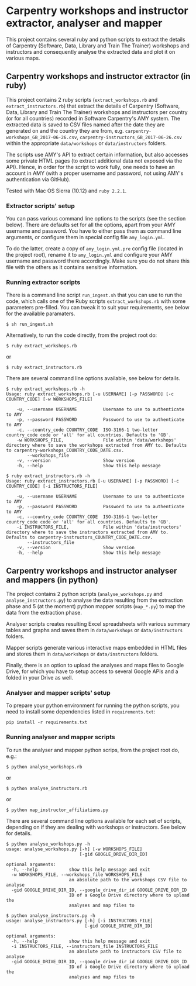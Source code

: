 # Carpentry workshops and instructor extractor, analyser and mapper
This project contains several ruby and python scripts to extract the details of Carpentry (Software, Data, Library and Train The Trainer) workshops and instructors and consequently analyse the extracted data and plot it on various maps.

## Carpentry workshops and instructor extractor (in ruby)

This project contains 2 ruby scripts (`extract_workshops.rb` and `extract_instructors.rb`) that extract the details of Carpentry (Software, Data, Library and Train The Trainer) workshops
and instructors per country (or for all countries) recorded in Software Carpentry's AMY system. The extracted data is saved to CSV files named after the date they are generated on and the
country they are from, e.g. `carpentry-workshops_GB_2017-06-26.csv`, `carpentry-instructors_GB_2017-06-26.csv` within the appropriate `data/workshops` or `data/instructors` folders.

The scripts use AMY's API to extract certain information, but also accesses some private HTML pages (to extract additional data not exposed via the API). Hence, in order for the script to work fully, one needs to have an account in AMY (with a proper username and password, not using AMY's authentication via GitHub).

Tested with Mac OS Sierra (10.12) and `ruby 2.2.1`.

### Extractor scripts' setup
You can pass various command line options to the scripts (see the section below). There are defaults set for all the options, apart from your AMY username and password. You have to either pass them as command line arguments, or configure them in  special config file `amy_login.yml`.

To do the latter, create a copy of `amy_login.yml.pre` config file (located in the project root), rename it to `amy_login.yml` and configure your AMY username and password there accordingly. Make sure you do not share this file with the others as it contains sensitive information.

### Running extractor scripts
There is a command line script ```run_ingest.sh``` that you can use to run the code, which calls one of the Ruby scripts `extract_workshops.rb` with some parameters pre-filled. You can tweak it to suit your requirements, see below for the available paramaters.

```$ sh run_ingest.sh```

Alternatively, to run the code directly, from the project root do:

```$ ruby extract_workshops.rb```

or

```$ ruby extract_instructors.rb```

There are several command line options available, see below for details.
```
$ ruby extract_workshops.rb -h
Usage: ruby extract_workshops.rb [-u USERNAME] [-p PASSWORD] [-c COUNTRY_CODE] [-w WORKSHOPS_FILE]

    -u, --username USERNAME          Username to use to authenticate to AMY
    -p, --password PASSWORD          Password to use to authenticate to AMY
    -c, --country_code COUNTRY_CODE  ISO-3166-1 two-letter country_code code or 'all' for all countries. Defaults to 'GB'.
    -w WORKSHOPS_FILE,               File within 'data/workshops' directory where to save the workshops extracted from AMY to. Defaults to carpentry-workshops_COUNTRY_CODE_DATE.csv.
        --workshops_file
    -v, --version                    Show version
    -h, --help                       Show this help message
```
```
$ ruby extract_instructors.rb -h
Usage: ruby extract_instructors.rb [-u USERNAME] [-p PASSWORD] [-c COUNTRY_CODE] [-i INSTRUCTORS_FILE]

    -u, --username USERNAME          Username to use to authenticate to AMY
    -p, --password PASSWORD          Password to use to authenticate to AMY
    -c, --country_code COUNTRY_CODE  ISO-3166-1 two-letter country_code code or 'all' for all countries. Defaults to 'GB'.
    -i INSTRUCTORS_FILE,             File within 'data/instructors' directory where to save the instructors extracted from AMY to. Defaults to carpentry-instructors_COUNTRY_CODE_DATE.csv.
        --instructors_file
    -v, --version                    Show version
    -h, --help                       Show this help message
```

## Carpentry workshops and instructor analyser and mappers (in python)

The project contains 2 python scripts (`analyse_workshops.py` and `analyse_instructors.py`) to analyse the data resulting from the extraction phase and 5 (at the moment) python mapper scripts (`map_*.py`)
to map the data from the extraction phase.

Analyser scripts creates resulting Excel spreadsheets with various summary tables and graphs and saves them in `data/workshops` or `data/instructors` folders.

Mapper scripts generate various interactive maps embedded in HTML files and stores them in `data/workshops` or `data/instructors` folders.

Finally, there is an option to upload the analyses and maps files to Google Drive, for which you have to setup access to several Google APIs and a folded in your Drive as well.

### Analyser and mapper scripts' setup

To prepare your python environment for running the python scripts, you need to install some dependencies listed in `requirements.txt`:

```pip install -r requirements.txt```

### Running analyser and mapper scripts
To run the analyser and mapper python scrips, from the project root do, e.g.:

```$ python analyse_workshops.rb```

or

```$ python analyse_instructors.rb```

or

```$ python map_instructor_affiliations.py```

There are several command line options available for each set of scripts, depending on if they are dealing with workshops or instructors. See below for details.
```
$ python analyse_workshops.py -h
usage: analyse_workshops.py [-h] [-w WORKSHOPS_FILE]
                            [-gid GOOGLE_DRIVE_DIR_ID]

optional arguments:
  -h, --help            show this help message and exit
  -w WORKSHOPS_FILE, --workshops_file WORKSHOPS_FILE
                        an absolute path to the workshops CSV file to analyse
  -gid GOOGLE_DRIVE_DIR_ID, --google_drive_dir_id GOOGLE_DRIVE_DIR_ID
                        ID of a Google Drive directory where to upload the
                        analyses and map files to
```
```
$ python analyse_instructors.py -h
usage: analyse_instructors.py [-h] [-i INSTRUCTORS_FILE]
                              [-gid GOOGLE_DRIVE_DIR_ID]

optional arguments:
  -h, --help            show this help message and exit
  -i INSTRUCTORS_FILE, --instructors_file INSTRUCTORS_FILE
                        an absolute path to instructors CSV file to analyse
  -gid GOOGLE_DRIVE_DIR_ID, --google_drive_dir_id GOOGLE_DRIVE_DIR_ID
                        ID of a Google Drive directory where to upload the
                        analyses and map files to
```